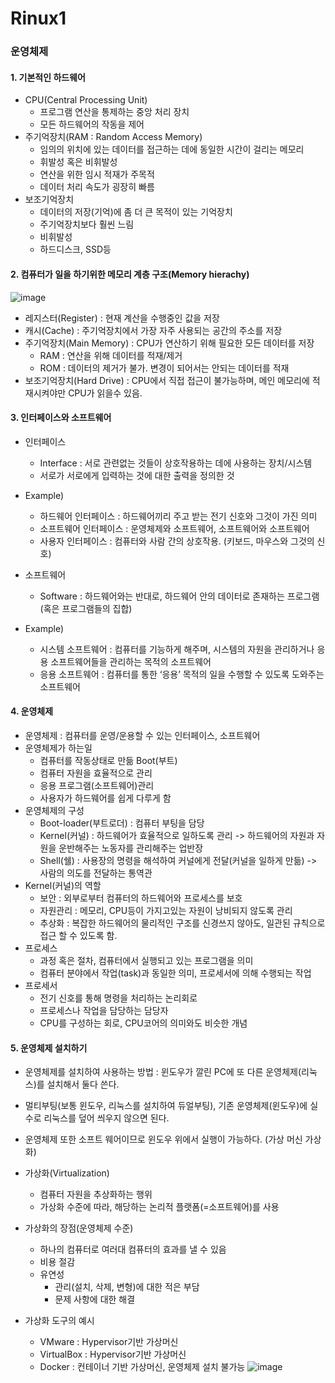# Rinux1
### 운영체제
#### 1. 기본적인 하드웨어
- CPU(Central Processing Unit)
  - 프로그램 연산을 통제하는 중앙 처리 장치
  - 모든 하드웨어의 작동을 제어
- 주기억장치(RAM : Random Access Memory)
  - 임의의 위치에 있는 데이터를 접근하는 데에 동일한 시간이 걸리는 메모리
  - 휘발성 혹은 비휘발성
  - 연산을 위한 임시 적재가 주목적
  - 데이터 처리 속도가 굉장히 빠름
- 보조기억장치
  - 데이터의 저장(기억)에 좀 더 큰 목적이 있는 기억장치
  - 주기억장치보다 훨씬 느림
  - 비휘발성
  - 하드디스크, SSD등
#### 2. 컴퓨터가 일을 하기위한 메모리 계층 구조(Memory hierachy)
![image](https://user-images.githubusercontent.com/78472987/112274722-29eeec00-8cc2-11eb-865e-62c2b46850be.png)
- 레지스터(Register) : 현재 계산을 수행중인 값을 저장
- 캐시(Cache) : 주기억장치에서 가장 자주 사용되는 공간의 주소를 저장
- 주기억장치(Main Memory) : CPU가 연산하기 위해 필요한 모든 데이터를 저장
  - RAM : 연산을 위해 데이터를 적재/제거
  - ROM : 데이터의 제거가 불가. 변경이 되어서는 안되는 데이터를 적재
- 보조기억장치(Hard Drive) : CPU에서 직접 접근이 불가능하며, 메인 메모리에 적재시켜야만 CPU가 읽을수 있음.
#### 3. 인터페이스와 소프트웨어
- 인터페이스
  - Interface : 서로 관련없는 것들이 상호작용하는 데에 사용하는 장치/시스템
  - 서로가 서로에게 입력하는 것에 대한 출력을 정의한 것
- Example)
  - 하드웨어 인터페이스 : 하드웨어끼리 주고 받는 전기 신호와 그것이 가진 의미
  - 소프트웨어 인터페이스 : 운영체제와 소프트웨어, 소프트웨어와 소프트웨어
  - 사용자 인터페이스 : 컴퓨터와 사람 간의 상호작용. (키보드, 마우스와 그것의 신호)
 
 - 소프트웨어
    - Software :  하드웨어와는 반대로, 하드웨어 안의 데이터로 존재하는 프로그램(혹은 프로그램들의 집합)
 - Example)
    - 시스템 소프트웨어 : 컴퓨터를 기능하게 해주며, 시스템의 자원을 관리하거나 응용 소프트웨어들을 관리하는 목적의 소프트웨어
    - 응용 소프트웨어 : 컴퓨터를 통한 ‘응용’ 목적의 일을 수행할 수 있도록 도와주는 소프트웨어
#### 4. 운영체제
 - 운영체제 : 컴퓨터를 운영/운용할 수 있는 인터페이스, 소프트웨어
 - 운영체제가 하는일
   - 컴퓨터를 작동상태로 만듦 Boot(부트)
   - 컴퓨터 자원을 효율적으로 관리
   - 응용 프로그램(소프트웨어)관리
   - 사용자가 하드웨어를 쉽게 다루게 함
 - 운영체제의 구성
   - Boot-loader(부트로더) : 컴퓨터 부팅을 담당
   - Kernel(커널) : 하드웨어가 효율적으로 일하도록 관리 -> 하드웨어의 자원과 자원을 운반해주는 노동자를 관리해주는 업반장
   - Shell(쉘) : 사용장의 명령을 해석하여 커널에게 전달(커널을 일하게 만듦) -> 사람의 의도를 전달하는 통역관
 - Kernel(커널)의 역할
   - 보안 : 외부로부터 컴퓨터의 하드웨어와 프로세스를 보호
   - 자원관리 : 메모리, CPU등이 가지고있는 자원이 낭비되지 않도록 관리
   - 추상화 : 복잡한 하드웨어의 물리적인 구조를 신경쓰지 않아도, 일관된 규칙으로 접근 할 수 있도록 함.
 - 프로세스
   - 과정 혹은 절차, 컴퓨터에서 실행되고 있는 프로그램을 의미
   - 컴퓨터 분야에서 작업(task)과 동일한 의미, 프로세서에 의해 수행되는 작업
 - 프로세서
   - 전기 신호를 통해 명령을 처리하는 논리회로
   - 프로세스나 작업을 담당하는 담당자
   - CPU를 구성하는 회로, CPU코어의 의미와도 비슷한 개념
#### 5. 운영체제 설치하기
 - 운영체제를 설치하여 사용하는 방법 : 윈도우가 깔린 PC에 또 다른 운영체제(리눅스)를 설치해서 둘다 쓴다.
 - 멀티부팅(보통 윈도우, 리눅스를 설치하여 듀얼부팅), 기존 운영체제(윈도우)에 실수로 리눅스를 덮어 씌우지 않으면 된다.
 - 운영체제 또한 소프트 웨어이므로 윈도우 위에서 실행이 가능하다. (가상 머신 가상화)

 - 가상화(Virtualization)
   - 컴퓨터 자원을 추상화하는 행위
   - 가상화 수준에 따라, 해당하는 논리적 플랫폼(=소프트웨어)를 사용
 - 가상화의 장점(운영체제 수준)
   - 하나의 컴퓨터로 여러대 컴퓨터의 효과를 낼 수 있음
   - 비용 절감
   - 유연성
     - 관리(설치, 삭제, 변형)에 대한 적은 부담
     - 문제 사항에 대한 해결
 - 가상화 도구의 예시
   - VMware : Hypervisor기반 가상머신
   - VirtualBox : Hypervisor기반 가상머신
   - Docker : 컨테이너 기반 가상머신, 운영체제 설치 불가능
![image](https://user-images.githubusercontent.com/78472987/112277794-71c34280-8cc5-11eb-8c83-816e82b09eea.png)



















